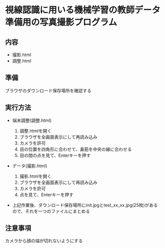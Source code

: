 # 視線認識に用いる機械学習の教師データ準備用の写真撮影プログラム

## 内容

- 撮影.html
- 調整.html

## 準備

ブラウザのダウンロード保存場所を確認する

## 実行方法

- 端末調整(調整.html)
  1. 調整.htmlを開く
  2. ブラウザを全画面表示にして再読み込み
  3. カメラを許可
  4. 目の位置を四角形に合わせて、鼻筋を中央の線に合わせる
  5. 目の間の点を見て、Enterキーを押す
- データ(撮影.html)
  1. 撮影.htmlを開く
  2. ブラウザを全画面表示にして再読み込み
  3. カメラを許可
  4. 点を見て、Enterキーを押す

- 上記作業後、ダウンロード保存場所にinit.jpgとtest_xx_xx.jpg(25枚)があるので、それを一つのファイルにまとめる

## 注意事項

カメラから顔の端が切れないようにする